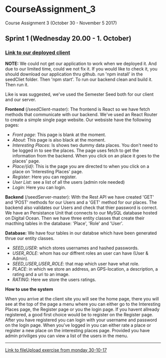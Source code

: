 # CourseAssignment_3
Course Assignment 3 (October 30 - November 5 2017)

## Sprint 1 (Wednesday 20.00 - 1. October)
### [Link to our deployed client](https://cph-an178.dk/#/)
**NOTE:** We could not get our application to work when we deployed it. And due to our limited time, could we not fix it. If you would like to check it, you should download our application thru github. run 'npm install' in the seedCliet folder. Then 'npm start'. To run our backend clean and build it. Then run it.

Like is was suggested, we've used the Semester Seed both for our client and our server.

**Frontend** (/seedClient-master): The frontend is React so we have fetch methods that communicate with our backend. We've used an React Router to create a simple single page website. Our websiste have the following pages:
- *Front page*: This page is blank at the moment.
- *About*: This page is also black at the moment.
- *Interesting Places*: Is shows two dummy data places. You don't need to be logged in to see the places. The page uses fetch to get the information from the backend. When you click on an place it goes to the places' page. 
- *Place/{id}*: This is the page you are directed to when you click on a place on 'Interesting Places' page. 
- *Register*: Here you can register. 
- *User List*: see a list of all the users (admin role needed)
- *Login*: Here you can login. 


**Backend** (/seedServer-master): With the Rest API we have created 'GET' and 'POST' methods for our Users and a 'GET' method for our places. The backend also validates our Users and check that thier password is correct.     
We have an Persistance Unit that connects to our MySQL database hosted on Digital Ocean. Then we have three entity classes that create their macthing tables in the database: 'Place', 'Role' and 'User'.  

**Database:** We have four tables in our databse which have been generated thrue our entity classes. 
- *SEED_USER*: which stores usernames and hashed passwords. 
- *USER_ROLE*: whom has our diffrent roles an user can have (User & Admin). 
- *SEED_USER_USER_ROLE*: that map which user have what role. 
- *PLACE*: in which we store an address, an GPS-location, a description, a rating and a uri to an image.
- *RATING*: Here we store the users ratings.

**How to use the system**

When you arrive at the client site you will see the home page, there you will see at the top of the page a menu where you can either go to the Interesting Places page, the Register page or you the login page. If you havent allready registered, a good first choice would be to register on the Register page. After you have registered you can login with your username and password on the login page. When you've logged in you can either rate a place or register a new place on the interesting places page. Provided you have admin priviliges you can view a list of the users in the menu.   



---
[Link to fileUpload exercise from monday 30-10-17](https://github.com/cph-an178/fileUpload)
